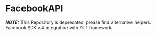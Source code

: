 # FacebookAPI
***NOTE:*** This Repository is deprecated, please find alternative helpers.
Facebook SDK v.4 integration with Yii 1 framework
